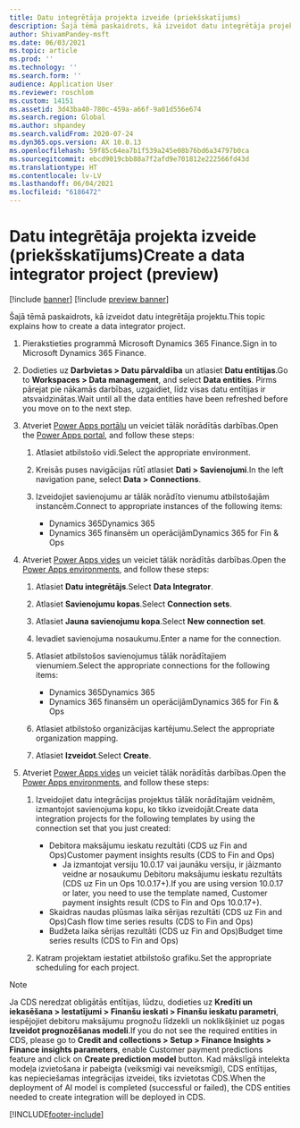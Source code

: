 ```yaml
---
title: Datu integrētāja projekta izveide (priekšskatījums)
description: Šajā tēmā paskaidrots, kā izveidot datu integrētāja projektu.
author: ShivamPandey-msft
ms.date: 06/03/2021
ms.topic: article
ms.prod: ''
ms.technology: ''
ms.search.form: ''
audience: Application User
ms.reviewer: roschlom
ms.custom: 14151
ms.assetid: 3d43ba40-780c-459a-a66f-9a01d556e674
ms.search.region: Global
ms.author: shpandey
ms.search.validFrom: 2020-07-24
ms.dyn365.ops.version: AX 10.0.13
ms.openlocfilehash: 59f85c64ea7b1f539a245e08b76bd6a34797b0ca
ms.sourcegitcommit: ebcd9019cbb88a7f2afd9e701812e222566fd43d
ms.translationtype: HT
ms.contentlocale: lv-LV
ms.lasthandoff: 06/04/2021
ms.locfileid: "6186472"
---
```

# <a name="create-a-data-integrator-project-preview"></a><span data-ttu-id="4e9fc-103">Datu integrētāja projekta izveide (priekšskatījums)</span><span class="sxs-lookup"><span data-stu-id="4e9fc-103">Create a data integrator project (preview)</span></span>

[!include [banner](../includes/banner.md)]
[!include [preview banner](../includes/preview-banner.md)]

<span data-ttu-id="4e9fc-104">Šajā tēmā paskaidrots, kā izveidot datu integrētāja projektu.</span><span class="sxs-lookup"><span data-stu-id="4e9fc-104">This topic explains how to create a data integrator project.</span></span>

1. <span data-ttu-id="4e9fc-105">Pierakstieties programmā Microsoft Dynamics 365 Finance.</span><span class="sxs-lookup"><span data-stu-id="4e9fc-105">Sign in to Microsoft Dynamics 365 Finance.</span></span>
2. <span data-ttu-id="4e9fc-106">Dodieties uz **Darbvietas \> Datu pārvaldība** un atlasiet **Datu entītijas**.</span><span class="sxs-lookup"><span data-stu-id="4e9fc-106">Go to **Workspaces \> Data management**, and select **Data entities**.</span></span> <span data-ttu-id="4e9fc-107">Pirms pārejat pie nākamās darbības, uzgaidiet, līdz visas datu entītijas ir atsvaidzinātas.</span><span class="sxs-lookup"><span data-stu-id="4e9fc-107">Wait until all the data entities have been refreshed before you move on to the next step.</span></span>
3. <span data-ttu-id="4e9fc-108">Atveriet [Power Apps portālu](https://make.powerapps.com/) un veiciet tālāk norādītās darbības.</span><span class="sxs-lookup"><span data-stu-id="4e9fc-108">Open the [Power Apps portal](https://make.powerapps.com/), and follow these steps:</span></span>

    1. <span data-ttu-id="4e9fc-109">Atlasiet atbilstošo vidi.</span><span class="sxs-lookup"><span data-stu-id="4e9fc-109">Select the appropriate environment.</span></span>
    2. <span data-ttu-id="4e9fc-110">Kreisās puses navigācijas rūtī atlasiet **Dati \> Savienojumi**.</span><span class="sxs-lookup"><span data-stu-id="4e9fc-110">In the left navigation pane, select **Data \> Connections**.</span></span>
    3. <span data-ttu-id="4e9fc-111">Izveidojiet savienojumu ar tālāk norādīto vienumu atbilstošajām instancēm.</span><span class="sxs-lookup"><span data-stu-id="4e9fc-111">Connect to appropriate instances of the following items:</span></span>

        - <span data-ttu-id="4e9fc-112">Dynamics 365</span><span class="sxs-lookup"><span data-stu-id="4e9fc-112">Dynamics 365</span></span>
        - <span data-ttu-id="4e9fc-113">Dynamics 365 finansēm un operācijām</span><span class="sxs-lookup"><span data-stu-id="4e9fc-113">Dynamics 365 for Fin & Ops</span></span>

4. <span data-ttu-id="4e9fc-114">Atveriet [Power Apps vides](https://admin.powerapps.com/environments) un veiciet tālāk norādītās darbības.</span><span class="sxs-lookup"><span data-stu-id="4e9fc-114">Open the [Power Apps environments](https://admin.powerapps.com/environments), and follow these steps:</span></span>

    1. <span data-ttu-id="4e9fc-115">Atlasiet **Datu integrētājs**.</span><span class="sxs-lookup"><span data-stu-id="4e9fc-115">Select **Data Integrator**.</span></span>
    2. <span data-ttu-id="4e9fc-116">Atlasiet **Savienojumu kopas**.</span><span class="sxs-lookup"><span data-stu-id="4e9fc-116">Select **Connection sets**.</span></span>
    3. <span data-ttu-id="4e9fc-117">Atlasiet **Jauna savienojumu kopa**.</span><span class="sxs-lookup"><span data-stu-id="4e9fc-117">Select **New connection set**.</span></span>
    4. <span data-ttu-id="4e9fc-118">Ievadiet savienojuma nosaukumu.</span><span class="sxs-lookup"><span data-stu-id="4e9fc-118">Enter a name for the connection.</span></span>
    5. <span data-ttu-id="4e9fc-119">Atlasiet atbilstošos savienojumus tālāk norādītajiem vienumiem.</span><span class="sxs-lookup"><span data-stu-id="4e9fc-119">Select the appropriate connections for the following items:</span></span>

        - <span data-ttu-id="4e9fc-120">Dynamics 365</span><span class="sxs-lookup"><span data-stu-id="4e9fc-120">Dynamics 365</span></span>
        - <span data-ttu-id="4e9fc-121">Dynamics 365 finansēm un operācijām</span><span class="sxs-lookup"><span data-stu-id="4e9fc-121">Dynamics 365 for Fin & Ops</span></span>

    6. <span data-ttu-id="4e9fc-122">Atlasiet atbilstošo organizācijas kartējumu.</span><span class="sxs-lookup"><span data-stu-id="4e9fc-122">Select the appropriate organization mapping.</span></span>
    7. <span data-ttu-id="4e9fc-123">Atlasiet **Izveidot**.</span><span class="sxs-lookup"><span data-stu-id="4e9fc-123">Select **Create**.</span></span>

5. <span data-ttu-id="4e9fc-124">Atveriet [Power Apps vides](https://admin.powerapps.com/environments) un veiciet tālāk norādītās darbības.</span><span class="sxs-lookup"><span data-stu-id="4e9fc-124">Open the [Power Apps environments](https://admin.powerapps.com/environments), and follow these steps:</span></span>  

    1. <span data-ttu-id="4e9fc-125">Izveidojiet datu integrācijas projektus tālāk norādītajām veidnēm, izmantojot savienojuma kopu, ko tikko izveidojāt.</span><span class="sxs-lookup"><span data-stu-id="4e9fc-125">Create data integration projects for the following templates by using the connection set that you just created:</span></span>

        - <span data-ttu-id="4e9fc-126">Debitora maksājumu ieskatu rezultāti (CDS uz Fin and Ops)</span><span class="sxs-lookup"><span data-stu-id="4e9fc-126">Customer payment insights results (CDS to Fin and Ops)</span></span>
            - <span data-ttu-id="4e9fc-127">Ja izmantojat versiju 10.0.17 vai jaunāku versiju, ir jāizmanto veidne ar nosaukumu Debitoru maksājumu ieskatu rezultāts (CDS uz Fin un Ops 10.0.17+).</span><span class="sxs-lookup"><span data-stu-id="4e9fc-127">If you are using version 10.0.17 or later, you need to use the template named, Customer payment insights result (CDS to Fin and Ops 10.0.17+).</span></span>
        - <span data-ttu-id="4e9fc-128">Skaidras naudas plūsmas laika sērijas rezultāti (CDS uz Fin and Ops)</span><span class="sxs-lookup"><span data-stu-id="4e9fc-128">Cash flow time series results (CDS to Fin and Ops)</span></span>
        - <span data-ttu-id="4e9fc-129">Budžeta laika sērijas rezultāti (CDS uz Fin and Ops)</span><span class="sxs-lookup"><span data-stu-id="4e9fc-129">Budget time series results (CDS to Fin and Ops)</span></span>

    2. <span data-ttu-id="4e9fc-130">Katram projektam iestatiet atbilstošo grafiku.</span><span class="sxs-lookup"><span data-stu-id="4e9fc-130">Set the appropriate scheduling for each project.</span></span>

> [!NOTE]
> <span data-ttu-id="4e9fc-131">Ja CDS neredzat obligātās entītijas, lūdzu, dodieties uz **Kredīti un iekasēšana > Iestatījumi > Finanšu ieskati > Finanšu ieskatu parametri**, iespējojiet debitoru maksājumu prognožu līdzekli un noklikšķiniet uz pogas **Izveidot prognozēšanas modeli**.</span><span class="sxs-lookup"><span data-stu-id="4e9fc-131">If you do not see the required entities in CDS, please go to **Credit and collections > Setup > Finance Insights > Finance insights parameters**, enable Customer payment predictions feature and click on **Create prediction model** button.</span></span> <span data-ttu-id="4e9fc-132">Kad mākslīgā intelekta modeļa izvietošana ir pabeigta (veiksmīgi vai neveiksmīgi), CDS entītijas, kas nepieciešamas integrācijas izveidei, tiks izvietotas CDS.</span><span class="sxs-lookup"><span data-stu-id="4e9fc-132">When the deployment of AI model is completed (successful or failed), the CDS entities needed to create integration will be deployed in CDS.</span></span>

[!INCLUDE[footer-include](../../includes/footer-banner.md)]
